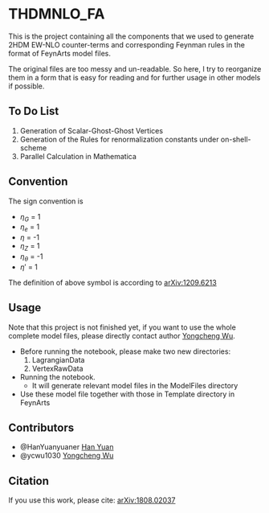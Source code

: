 # THDMNLO_FA
This is the project containing all the components that we used to generate 2HDM EW-NLO counter-terms and corresponding Feynman rules in the format of FeynArts model files. 

The original files are too messy and un-readable. So here, I try to reorganize them in a form that is easy for reading and for further usage in other models if possible. 

## To Do List
1. Generation of Scalar-Ghost-Ghost Vertices
1. Generation of the Rules for renormalization constants under on-shell-scheme
1. Parallel Calculation in Mathematica

[comment]: # (1. Encapsulation)

[comment]: # (1. As a plug-in for FR?)

## Convention
The sign convention is

- $\eta_G$ = 1
- $\eta_e$ = 1
- $\eta$ = -1
- $\eta_Z$ = 1
- $\eta_\theta$ = -1
- $\eta'$ = 1

The definition of above symbol is according to [arXiv:1209.6213](https://arxiv.org/abs/1209.6213)

## Usage
Note that this project is not finished yet, if you want to use the whole complete model files, please directly contact author [Yongcheng Wu](https://github.com/ycwu1030).

- Before running the notebook, please make two new directories:
    1. LagrangianData
    1. VertexRawData
- Running the notebook.
    - It will generate relevant model files in the ModelFiles directory
- Use these model file together with those in Template directory in FeynArts

## Contributors
- @HanYuanyuaner [Han Yuan](https://github.com/HanYuanyuaner)
- @ycwu1030 [Yongcheng Wu](https://github.com/ycwu1030)

## Citation
If you use this work, please cite: [arXiv:1808.02037](https://arxiv.org/abs/1808.02037)
